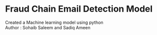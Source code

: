 # Fraud Chain Email Detection Model
Created a Machine learning model using python 
<br>
Author : Sohaib Saleem and Sadiq Ameen 
